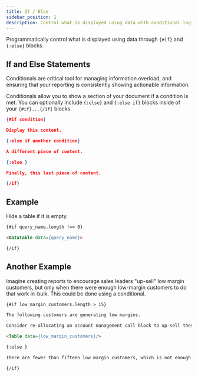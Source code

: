 ```yaml
---
title: If / Else
sidebar_position: 1
description: Control what is displayed using data with conditional logic.
---
```


Programmatically control what is displayed using data through `{#if}` and `{:else}` blocks.

## If and Else Statements

Conditionals are critical tool for managing information overload, and ensuring that your reporting is consistently showing actionable information.

Conditionals allow you to show a section of your document if a condition is met. You can optionally include `{:else}` and `{:else if}` blocks inside of your `{#if}...{/if}` blocks.

```json
{#if condition}

Display this content.

{:else if another condition}

A different piece of content.

{:else }

Finally, this last piece of content.

{/if}
```

## Example

Hide a table if it is empty.

```markdown
{#if query_name.length !== 0}

<DataTable data={query_name}>

{/if}
```

## Another Example

Imagine creating reports to encourage sales leaders "up-sell" low margin customers, but only when there were enough low-margin customers to do that work in-bulk. This could be done using a conditional.

```markdown
{#if low_margin_customers.length > 15}

The following customers are generating low margins.

Consider re-allocating an account management call block to up-sell these customers.

<Table data={low_margin_customers}/>

{:else }

There are fewer than fifteen low margin customers, which is not enough to fill a call block.

{/if}
```
